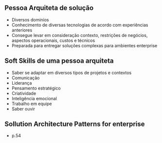 ## Pessoa Arquiteta de solução

  - Diversos dominíos
  - Conhecimento de diversas tecnologias de acordo com experiências anteriores
  - Consegue levar em consideração contexto, restrições de negócios, aspectos operacionais, custos e técnicos
  - Preparada para entregar soluções complexas para ambientes enterprise

## Soft Skills de uma pessoa arquiteta

  - Saber se adaptar em diversos tipos de projetos e contextos
  - Comunicação
  - Liderança
  - Pensamento estratégico
  - Criatividade
  - Inteligência emocional
  - Trabalho em equipe
  - Saber ouvir

## Sollution Architecture Patterns for enterprise

  - p.54
